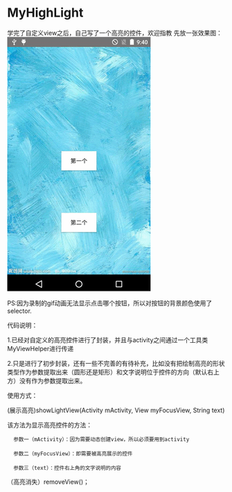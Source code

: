 # MyHighLight
学完了自定义view之后，自己写了一个高亮的控件，欢迎指教
先放一张效果图：
![效果展示图](https://github.com/fengxiaobing/MyHighLight/blob/master/show.gif)

PS:因为录制的gif动画无法显示点击哪个按钮，所以对按钮的背景颜色使用了selector.

代码说明：

  1.已经对自定义的高亮控件进行了封装，并且与activity之间通过一个工具类MyViewHelper进行传递
  
  2.只是进行了初步封装，还有一些不完善的有待补充，比如没有把绘制高亮的形状类型作为参数提取出来（圆形还是矩形）和文字说明位于控件的方向（默认右上方）没有作为参数提取出来。
  
使用方式：

  (展示高亮)showLightView(Activity mActivity, View myFocusView, String text)
  
  该方法为显示高亮控件的方法：
  
      参数一（mActivity）：因为需要动态创建view，所以必须要用到activity
      
      参数二（myFocusView）：即需要被高亮展示的控件
      
      参数三（text）：控件右上角的文字说明的内容
 （高亮消失）removeView()；
